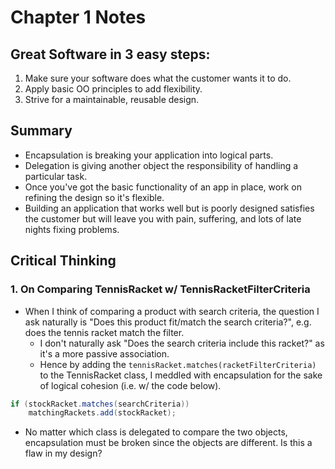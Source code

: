 # Chapter 1 Notes

## Great Software in 3 easy steps:

1. Make sure your software does what the customer wants it to do.
2. Apply basic OO principles to add flexibility.
3. Strive for a maintainable, reusable design.

## Summary
- Encapsulation is breaking your application into logical parts.
- Delegation is giving another object the responsibility of handling a particular task.
- Once you've got the basic functionality of an app in place, work on refining the design so it's flexible.
- Building an application that works well but is poorly designed satisfies the customer but will leave you with pain, suffering, and lots of late nights fixing problems.

## Critical Thinking

### 1. On Comparing TennisRacket w/ TennisRacketFilterCriteria
- When I think of comparing a product with search criteria, the question I ask naturally is "Does this product fit/match the search criteria?", e.g. does the tennis racket match the filter.
  - I don't naturally ask "Does the search criteria include this racket?" as it's a more passive association.
  - Hence by adding the `tennisRacket.matches(racketFilterCriteria)` to the TennisRacket class, I meddled with encapsulation for the sake of logical cohesion (i.e. w/ the code below).
```java
if (stockRacket.matches(searchCriteria))
	matchingRackets.add(stockRacket);
```
  - No matter which class is delegated to compare the two objects, encapsulation must be broken since the objects are different. Is this a flaw in my design?